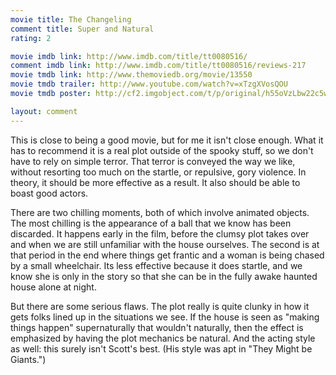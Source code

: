 ```yaml
---
movie title: The Changeling
comment title: Super and Natural
rating: 2

movie imdb link: http://www.imdb.com/title/tt0080516/
comment imdb link: http://www.imdb.com/title/tt0080516/reviews-217
movie tmdb link: http://www.themoviedb.org/movie/13550
movie tmdb trailer: http://www.youtube.com/watch?v=xTzgXVosQOU
movie tmdb poster: http://cf2.imgobject.com/t/p/original/h55oVzLbw22c5wu9uI0ScZdjAoG.jpg

layout: comment
---
```


This is close to being a good movie, but for me it isn't close enough. What it has to recommend it is a real plot outside of the spooky stuff, so we don't have to rely on simple terror. That terror is conveyed the way we like, without resorting too much on the startle, or repulsive, gory violence. In theory, it should be more effective as a result. It also should be able to boast good actors. 

There are two chilling moments, both of which involve animated objects. The most chilling is the appearance of a ball that we know has been discarded. It happens early in the film, before the clumsy plot takes over and when we are still unfamiliar with the house ourselves. The second is at that period in the end where things get frantic and a woman is being chased by a small wheelchair. Its less effective because it does startle, and we know she is only in the story so that she can be in the fully awake haunted house alone at night.

But there are some serious flaws. The plot really is quite clunky in how it gets folks lined up in the situations we see. If the house is seen as "making things happen" supernaturally that wouldn't naturally, then the effect is emphasized by having the plot mechanics be natural. And the acting style as well: this surely isn't Scott's best. (His style was apt in "They Might be Giants.")
